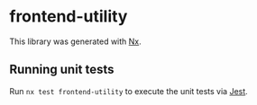# frontend-utility

This library was generated with [Nx](https://nx.dev).

## Running unit tests

Run `nx test frontend-utility` to execute the unit tests via [Jest](https://jestjs.io).
